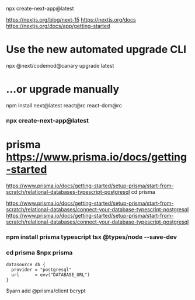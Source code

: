 npx create-next-app@latest


https://nextjs.org/blog/next-15
https://nextjs.org/docs
https://nextjs.org/docs/app/getting-started

# Use the new automated upgrade CLI
npx @next/codemod@canary upgrade latest

# ...or upgrade manually
npm install next@latest react@rc react-dom@rc


### npx create-next-app@latest
# prisma https://www.prisma.io/docs/getting-started
https://www.prisma.io/docs/getting-started/setup-prisma/start-from-scratch/relational-databases-typescript-postgresql
cd prisma

https://www.prisma.io/docs/getting-started/setup-prisma/start-from-scratch/relational-databases/connect-your-database-typescript-postgresql
https://www.prisma.io/docs/getting-started/setup-prisma/start-from-scratch/relational-databases/connect-your-database-typescript-postgresql

### npm install prisma typescript tsx @types/node --save-dev
### cd prisma $npx prisma
```prisma prisma/schema.prisma
datasource db {
  provider = "postgresql"
  url      = env("DATABASE_URL")
}
```
$yarn add @prisma/client
bcrypt
